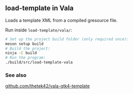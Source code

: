 ## load-template in Vala

Loads a template XML from a compiled gresource file.

Run inside `load-template/vala/`:

```bash
# Set up the project build folder (only required once):
meson setup build
# Build the project:
ninja -C build
# Run the program:
./build/src/load-template-vala
```

### See also

[github.com/thetek42/vala-gtk4-template](https://github.com/thetek42/vala-gtk4-template/blob/main/README.md)